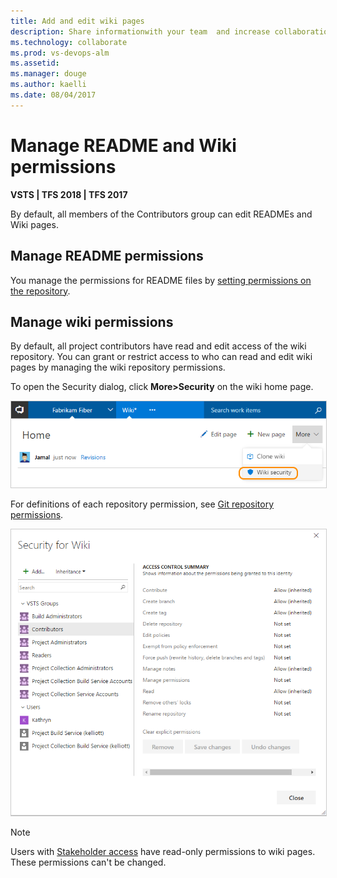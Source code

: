 ```yaml
---
title: Add and edit wiki pages
description: Share informationwith your team  and increase collaboration using a built-in team project wiki  
ms.technology: collaborate
ms.prod: vs-devops-alm
ms.assetid: 
ms.manager: douge
ms.author: kaelli
ms.date: 08/04/2017
---    
```





# Manage README and Wiki permissions 

**VSTS | TFS 2018 | TFS 2017**

By default, all members of the Contributors group can edit READMEs and Wiki pages. 

<!--- TO BE COMPLETED  --> 


<a id="manage-readme-permissions"></a>

## Manage README permissions

You manage the permissions for README files by [setting permissions on the repository](../security/set-git-tfvc-repository-permissions.md). 

<a id="manage-wiki-permissions"></a>

## Manage wiki permissions   
By default, all project contributors have read and edit access of the wiki repository. You can grant or restrict access to who can read and edit wiki pages by managing the wiki repository permissions.  

To open the Security dialog, click **More>Security** on the wiki home page. 
 
<img src="_img/wiki/wiki-open-security.png" alt="Wiki, open security" style="border: 1px solid #CCCCCC;" />  

For definitions of each repository permission, see [Git repository permissions](../security/permissions.md#git-repository).

<img src="_img/wiki/security-dialog.png" alt="Wiki security dialog" style="border: 1px solid #CCCCCC;" />  

>[!NOTE]  
>Users with [Stakeholder access](../security/get-started-stakeholder.md) have read-only permissions to wiki pages. These permissions can't be changed. 

